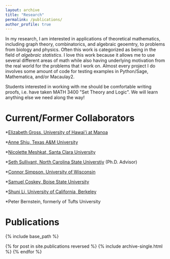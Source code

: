 ```yaml
---
layout: archive
title: "Research"
permalink: /publications/
author_profile: true
---
```


In my research, I am interested in applications of theoretical mathematics, including graph theory, combinatorics, and algebraic geoemtry, to problems from biology and physics.  Often this work is categorized as being in the field of <i>algebraic statistics</i>.  I love this work because it allows me to use several different areas of math while also having underlying motivation from the real world for the problems that I work on.  Almost every project I do involves some amount of code for testing examples in Python/Sage, Mathematica, and/or Macaulay2.

Students interested in working with me should be comfortable writing proofs, i.e. have taken MATH 3400 "Set Theory and Logic".  We will learn anything else we need along the way!

# Current/Former Collaborators

*[Elizabeth Gross, University of Hawai'i at Manoa](https://math.hawaii.edu/wordpress/people/egross/)

*[Anne Shiu, Texas A&M University](https://www.math.tamu.edu/~annejls/)

*[Nicolette Meshkat, Santa Clara University](https://www.scu.edu/cas/mathcs/faculty-and-staff/nicolette-meshkat/)

*[Seth Sullivant, North Carolina State Universtiy](https://sethsullivant.wordpress.ncsu.edu/) (Ph.D. Advisor)

*[Connor Simpson, University of Wisconsin](https://people.math.wisc.edu/~csimpson6/)

*[Samuel Coskey, Boise State University](https://scoskey.org/)

*[Shuni Li, University of California, Berkeley](https://shunili.github.io/)

*Peter Bernstein, formerly of Tufts University


# Publications

{% include base_path %}

{% for post in site.publications reversed %}
  {% include archive-single.html %}
{% endfor %}
